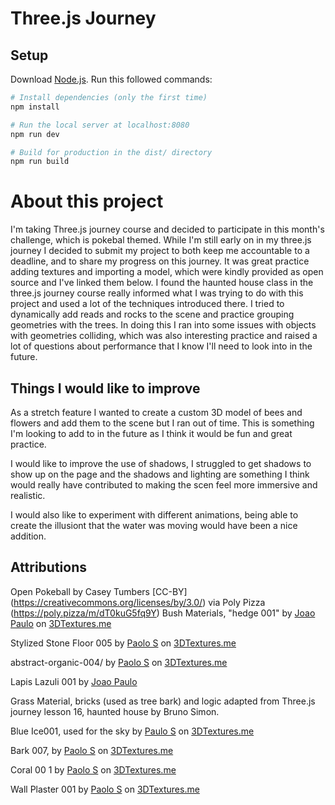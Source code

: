 # Three.js Journey

## Setup

Download [Node.js](https://nodejs.org/en/download/).
Run this followed commands:

```bash
# Install dependencies (only the first time)
npm install

# Run the local server at localhost:8080
npm run dev

# Build for production in the dist/ directory
npm run build
```

# About this project

I'm taking Three.js journey course and decided to participate in this month's challenge, which is pokebal themed. While I'm still early on in my three.js journey I decided to submit my project to both keep me accountable to a deadline, and to share my progress on this journey. It was great practice adding textures and importing a model, which were kindly provided as open source and I've linked them below. I found the haunted house class in the three.js journey course really informed what I was trying to do with this project and used a lot of the techniques introduced there. I tried to dynamically add reads and rocks to the scene and practice grouping geometries with the trees. In doing this I ran into some issues with objects with geometries colliding, which was also interesting practice and raised a lot of questions about performance that I know I'll need to look into in the future.

## Things I would like to improve

As a stretch feature I wanted to create a custom 3D model of bees and flowers and add them to the scene but I ran out of time. This is something I'm looking to add to in the future as I think it would be fun and great practice.

I would like to improve the use of shadows, I struggled to get shadows to show up on the page and the shadows and lighting are something I think would really have contributed to making the scen feel more immersive and realistic.

I would also like to experiment with different animations, being able to create the illusiont that the water was moving would have been a nice addition.

## Attributions

Open Pokeball by Casey Tumbers [CC-BY] (https://creativecommons.org/licenses/by/3.0/) via Poly Pizza (https://poly.pizza/m/dT0kuG5fq9Y)
Bush Materials, "hedge 001" by [Joao Paulo](https://3dtextures.me/2022/02/24/hedge-001/) on [3DTextures.me](https://3dtextures.me/)

Stylized Stone Floor 005 by [Paolo S](https://3dtextures.me/2022/05/21/stylized-stone-floor-005/) on [3DTextures.me](https://3dtextures.me)

abstract-organic-004/ by [Paolo S](https://3dtextures.me/2021/06/14/abstract-organic-004/) on [3DTextures.me](https://3dtextures.me)

Lapis Lazuli 001 by [Joao Paulo](https://3dtextures.me/2018/08/17/lapis-lazuli-001/)

Grass Material, bricks (used as tree bark) and logic adapted from Three.js journey lesson 16, haunted house by Bruno Simon.

Blue Ice001, used for the sky by [Paulo S](https://3dtextures.me/2018/11/28/blue-ice-001/) on [3DTextures.me](https://3dtextures.me)

Bark 007, by [Paolo S](https://3dtextures.me/2022/04/18/bark-007/) on [3DTextures.me](https://3dtextures.me)

Coral 00 1 by [Paolo S](https://3dtextures.me/2019/10/28/coral-001/) on [3DTextures.me](https://3dtextures.me)

Wall Plaster 001 by [Paolo S](https://3dtextures.me/2021/10/30/wall-plaster-001/) on [3DTextures.me](https://3dtextures.me)
